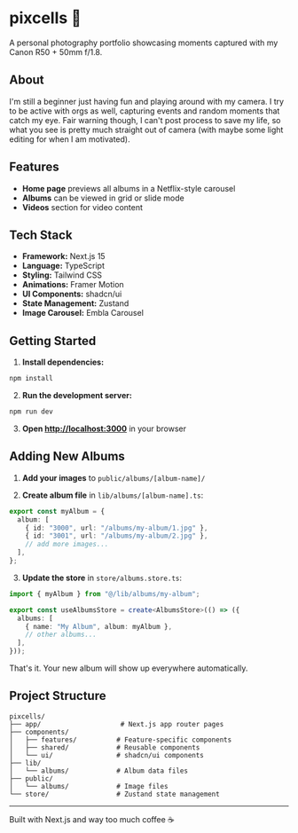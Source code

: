 # pixcells 📸

A personal photography portfolio showcasing moments captured with my Canon R50 + 50mm f/1.8.

## About

I'm still a beginner just having fun and playing around with my camera. I try to be active with orgs as well, capturing events and random moments that catch my eye. Fair warning though, I can't post process to save my life, so what you see is pretty much straight out of camera (with maybe some light editing for when I am motivated).

## Features

- **Home page** previews all albums in a Netflix-style carousel
- **Albums** can be viewed in grid or slide mode
- **Videos** section for video content

## Tech Stack

- **Framework:** Next.js 15
- **Language:** TypeScript
- **Styling:** Tailwind CSS
- **Animations:** Framer Motion
- **UI Components:** shadcn/ui
- **State Management:** Zustand
- **Image Carousel:** Embla Carousel

## Getting Started

1. **Install dependencies:**

```bash
npm install
```

2. **Run the development server:**

```bash
npm run dev
```

3. **Open [http://localhost:3000](http://localhost:3000)** in your browser

## Adding New Albums

1. **Add your images** to `public/albums/[album-name]/`

2. **Create album file** in `lib/albums/[album-name].ts`:

```typescript
export const myAlbum = {
  album: [
    { id: "3000", url: "/albums/my-album/1.jpg" },
    { id: "3001", url: "/albums/my-album/2.jpg" },
    // add more images...
  ],
};
```

3. **Update the store** in `store/albums.store.ts`:

```typescript
import { myAlbum } from "@/lib/albums/my-album";

export const useAlbumsStore = create<AlbumsStore>(() => ({
  albums: [
    { name: "My Album", album: myAlbum },
    // other albums...
  ],
}));
```

That's it. Your new album will show up everywhere automatically.

## Project Structure

```
pixcells/
├── app/                    # Next.js app router pages
├── components/
│   ├── features/          # Feature-specific components
│   ├── shared/            # Reusable components
│   └── ui/                # shadcn/ui components
├── lib/
│   └── albums/            # Album data files
├── public/
│   └── albums/            # Image files
└── store/                 # Zustand state management
```

---

Built with Next.js and way too much coffee ☕
